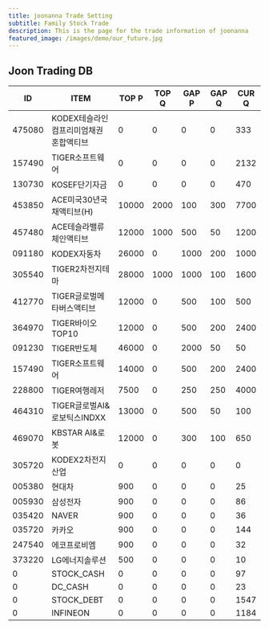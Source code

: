 ```yaml
---
title: joonanna Trade Setting
subtitle: Family Stock Trade
description: This is the page for the trade information of joonanna
featured_image: /images/demo/our_future.jpg
---
```


## Joon Trading DB

|ID|ITEM |TOP P|TOP Q|GAP P|GAP Q|CUR Q|
|--|-----|--|--|--|--|--|
|475080|KODEX테슬라인컴프리미엄채권혼합액티브|0|0|0|0|333|
|157490|TIGER소프트웨어|0|0|0|0|2132|
|130730|KOSEF단기자금|0|0|0|0|470|
|453850|ACE미국30년국채액티브(H)|10000|2000|100|300|7700|
|457480|ACE테슬라밸류체인액티브|12000|1000|500|50|1200|
|091180|KODEX자동차|26000|0|1000|200|1000|
|305540|TIGER2차전지테마|28000|1000|1000|100|1600|
|412770|TIGER글로벌메타버스액티브|12000|0|500|100|500| 
|364970|TIGER바이오TOP10|12000|0|500|200|2400|
|091230|TIGER반도체|46000|0|2000|50|50|
|157490|TIGER소프트웨어|14000|0|500|200|2400|
|228800|TIGER여행레저|7500|0|250|250|4000|
|464310|TIGER글로벌AI&로보틱스INDXX|13000|0|500|50|100|
|469070|KBSTAR AI&로봇|12000|0|300|100|650|
|305720|KODEX2차전지산업|0|0|0|0|0|
|005380|현대차|900|0|0|0|25|
|005930|삼성전자|900|0|0|0|86|
|035420|NAVER|900|0|0|0|36|
|035720|카카오|900|0|0|0|144|
|247540|에코프로비엠|900|0|0|0|32|
|373220|LG에너지솔루션|500|0|0|0|10|
|0|STOCK_CASH|0|0|0|0|97|
|0|DC_CASH|0|0|0|0|23|
|0|STOCK_DEBT|0|0|0|0|1547|
|0|INFINEON|0|0|0|0|1184|
